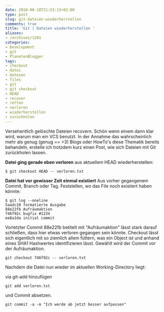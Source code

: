 ```yaml
---
date: 2010-08-18T21:53:13+02:00
type: post
slug: git-dateien-wiederherstellen
comments: true
title: 'Git | Dateien wiederherstellen '
aliases:
- /archives/1201
categories:
- Development
- git
- PlanetenBlogger
tags:
- checkout
- datei
- dateien
- files
- git
- git checkout
- HEAD
- recover
- retten
- verloren
- wiederherstellen
- zurückholen
---
```


Versehentlich gelöschte Dateien recovern. Schön wenn einem dann klar wird, warum man ein VCS benutzt. In der Annahme das wahrscheinlich mehr als genug (genug == >3) Blogs oder HowTo's diese Thematik bereits behandeln, erstelle ich trotzdem kurz einen Post, wie sich Dateien mit Git zurückholen lassen.

**Datei ging gerade eben verloren**
 aus aktuellem HEAD wiederherstellen:
```
$ git checkout HEAD -- verloren.txt
```


**Datei hat vor gewisser Zeit einmal existiert**
Aus vorher gegangenem Commit, Branch oder Tag. Feststellen, wo das File noch existiert haben könnte:
```
$ git log --oneline
5aadc10 formatierte Ausgabe
88e22fb Aufräumaktion
746f92c bugfix #1234
ee8a1da initial commit
```


Vorletzter Commit 88e22fb betitelt mit "Aufräumaktion" lässt stark darauf schließen, dass hier etwas verloren gegangen sein könnte. Checkout lässt sich eigentlich mit so ziemlich allem füttern, was ein Object ist und anhand eines SHA1 Hashwertes identifizieren lässt. Gewählt wird der Commit _vor_ der Aufräumaktion.

```
git checkout 746f92c -- verloren.txt
```


Nachdem die Datei nun wieder im aktuellen Working-Directory liegt:

via git-add hinzufügen
```
git add verloren.txt
```


und Commit absetzen.
```
git commit -a -m "Ich werde ab jetzt besser aufpassen"
```

